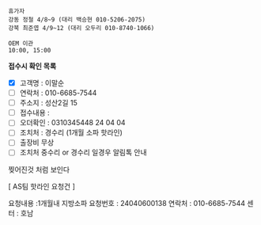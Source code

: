 ```
휴가자
강동 정철 4/8~9 (대리 백승현 010-5206-2075)
강북 최준엽 4/9~12 (대리 오두리 010-8740-1066)
```

```
OEM 이관 
10:00, 15:00
```

**접수시 확인 목록**
- [x] 고객명 : 이말순
- [ ] 연락처 : 010-6685-7544
- [ ] 주소지 : 성산2길 15
- [ ] 접수내용 : 
- [ ] 오더확인 : 0310345448 24 04 04
- [ ] 조치처 : 경수리 (1개월 소파 핫라인)
- [ ] 출장비 무상
- [ ] 조치처 중수리 or 경수리 일경우 알림톡 안내

찢어진것 처럼 보인다


[ AS팀 핫라인 요청건 ]

요청내용 :1개월내 지방소파 
요청번호 : 24040600138
연락처 : 010-6685-7544
센터 : 호남